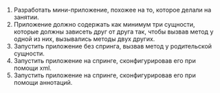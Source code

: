 1. Разработать мини-приложение, похожее на то, которое делали на занятии.
2. Приложение должно содержать как минимум три сущности, которые должны
   зависеть друг от друга так, чтобы вызвав метод у одной из них, вызывались методы двух других.
3. Запустить приложение без спринга, вызвав метод у родительской сущности.
4. Запустить приложение на спринге, сконфигурировав его при помощи xml.
5. Запустить приложение на спринге, сконфигурировав его при помощи аннотаций.